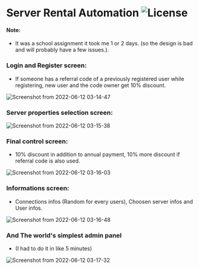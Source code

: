 # Server Rental Automation ![License](https://img.shields.io/github/license/mert-donmez/server_kiralama?color=red&style=for-the-badge)



#### Note:
- It was a school assignment it took me 1 or 2 days. (so the design is bad and will probably have a few issues.).

### Login and Register screen: 
- If someone has a referral code of a previously registered user while registering, new user and the code owner get 10% discount.

![Screenshot from 2022-06-12 03-14-47](https://user-images.githubusercontent.com/83416622/173209499-0d7b9489-b7d9-44d3-9a9f-785ce60510f8.png)

### Server properties selection screen:
![Screenshot from 2022-06-12 03-15-38](https://user-images.githubusercontent.com/83416622/173209550-ba758dc9-bb43-4a17-8648-69ac96d19db5.png)

### Final control screen:
- 10% discount in addition to annual payment, 10% more discount if referral code is also used.

![Screenshot from 2022-06-12 03-16-03](https://user-images.githubusercontent.com/83416622/173209594-bd5d4b70-08eb-4945-9d1e-a981cb3d3387.png)

### Informations screen:
- Connections infos (Random for every users), Choosen server infos and User infos.

![Screenshot from 2022-06-12 03-16-48](https://user-images.githubusercontent.com/83416622/173209626-f5105da2-b016-444a-b12d-0f122ccdec74.png)

### And The world's simplest admin panel 
- (I had to do it in like 5 minutes)

![Screenshot from 2022-06-12 03-17-32](https://user-images.githubusercontent.com/83416622/173209722-f6e0689d-fff9-4acf-b735-1ead6d8e8582.png)

